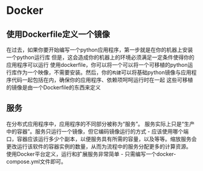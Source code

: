 # Docker

## 使用Dockerfile定义一个镜像

在过去，如果你要开始编写一个python应用程序，第一步就是在你的机器上安装一个python运行库
但是，这会造成你的机器上的环境必须满足一定条件使得你的应用程序可以运行
使用dockerfile，你可以将一个可以将一个可移植的python运行库作为一个映像，不需要安装。然后，你的`构建`可以将基础python镜像与应用程序代码一起包括在内，确保你的应用程序、依赖项呵呵运行时在一起
这些可移植的镜像是由一个Dockerfile的东西来定义

## 服务

在分布式应用程序中，应用程序的不同部分被称为“服务”。
服务实际上只是“生产中的容器”。服务只运行一个镜像，但它编码镜像运行的方式 - 应该使用哪个端口，容器应该运行多少个副本，以便服务具有所需的容量，以及等等。缩放服务会更改运行该软件的容器实例的数量，从而为流程中的服务分配更多的计算资源。 
使用Docker平台定义，运行和扩展服务非常简单 - 只需编写一个docker-compose.yml文件即可。